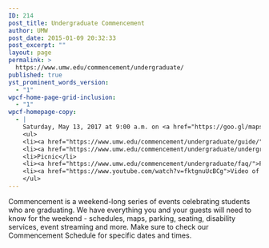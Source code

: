 ```yaml
---
ID: 214
post_title: Undergraduate Commencement
author: UMW
post_date: 2015-01-09 20:32:33
post_excerpt: ""
layout: page
permalink: >
  https://www.umw.edu/commencement/undergraduate/
published: true
yst_prominent_words_version:
  - "1"
wpcf-home-page-grid-inclusion:
  - "1"
wpcf-homepage-copy:
  - |
    Saturday, May 13, 2017 at 9:00 a.m. on <a href="https://goo.gl/maps/YffQz3tmEmw">Ball Circle</a>
    <ul>
    <li><a href="https://www.umw.edu/commencement/undergraduate/guide/">Step-by-step Guide</a></li>
    <li><a href="https://www.umw.edu/commencement/undergraduate/undergraduate-commencement/">Schedule</a></li>
    <li>Picnic</li>
    <li><a href="https://www.umw.edu/commencement/undergraduate/faq/">FAQ</a></li>
    <li><a href="https://www.youtube.com/watch?v=fktgnuUcBCg">Video of 2016 Ceremony</a> [YouTube]</li>
    </ul>
---
```

Commencement is a weekend-long series of events celebrating students who are graduating. We have everything you and your guests will need to know for the weekend - schedules, maps, parking, seating, disability services, event streaming and more. Make sure to check our Commencement Schedule for specific dates and times.

&nbsp;